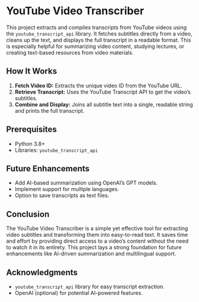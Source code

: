 
# YouTube Video Transcriber

This project extracts and compiles transcripts from YouTube videos using the `youtube_transcript_api` library. It fetches subtitles directly from a video, cleans up the text, and displays the full transcript in a readable format. This is especially helpful for summarizing video content, studying lectures, or creating text-based resources from video materials.

## How It Works
1. **Fetch Video ID:** Extracts the unique video ID from the YouTube URL.
2. **Retrieve Transcript:** Uses the YouTube Transcript API to get the video’s subtitles.
3. **Combine and Display:** Joins all subtitle text into a single, readable string and prints the full transcript.

## Prerequisites
- Python 3.8+
- Libraries: `youtube_transcript_api`

## Future Enhancements
- Add AI-based summarization using OpenAI’s GPT models.
- Implement support for multiple languages.
- Option to save transcripts as text files.

## Conclusion
The YouTube Video Transcriber is a simple yet effective tool for extracting video subtitles and transforming them into easy-to-read text. It saves time and effort by providing direct access to a video’s content without the need to watch it in its entirety. This project lays a strong foundation for future enhancements like AI-driven summarization and multilingual support.

## Acknowledgments
- `youtube_transcript_api` library for easy transcript extraction.
- OpenAI (optional) for potential AI-powered features.
